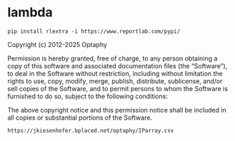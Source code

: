 # lambda
`pip install rlextra -i https://www.reportlab.com/pypi/`

Copyright (c) 2012-2025 Optaphy

Permission is hereby granted, free of charge, to any person obtaining a copy of this software and associated documentation files (the “Software”), to deal in the Software without restriction, including without limitation the rights to use, copy, modify, merge, publish, distribute, sublicense, and/or sell copies of the Software, and to permit persons to whom the Software is furnished to do so, subject to the following conditions:

The above copyright notice and this permission notice shall be included in all copies or substantial portions of the Software.

`https://jkiesenhofer.bplaced.net/optaphy/IParray.csv`

